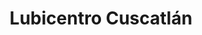 ---
title: "Lubicentro Cuscatlán"
url: /san-miguel/lubicentro-cuscatlan/
shop: reparación de automóviles
---